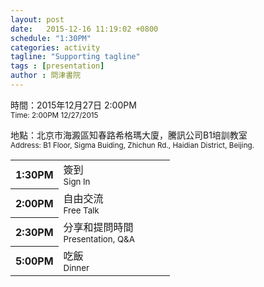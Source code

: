 ```yaml
---
layout: post
date:   2015-12-16 11:19:02 +0800
schedule: "1:30PM"
categories: activity
tagline: "Supporting tagline"
tags : [presentation]
author : 問津書院
---
```



時間：2015年12月27日 2:00PM<br /><small class="c_t9">Time: 2:00PM 12/27/2015</small>

地點：北京市海澱區知春路希格瑪大廈，騰訊公司B1培訓教室<br /><small class="c_t9">Address: B1 Floor, Sigma Buiding, Zhichun Rd., Haidian District, Beijing.</small>

<table class="tb_content">
    <tr>
        <th width="30%">1:30PM</th>
        <td>簽到<br /><small class="c_t9">Sign In</small></td>
    </tr>
    <tr>
        <th width="30%">2:00PM</th>
        <td>自由交流<br /><small class="c_t9">Free Talk</small></td>
    </tr>
    <tr>
        <th width="30%">2:30PM</th>
        <td>分享和提問時間<br /><small class="c_t9">Presentation, Q&A</small></td>
    </tr>
    <tr>
        <th width="30%">5:00PM</th>
        <td>吃飯<br /><small class="c_t9">Dinner</small></td>
    </tr>
</table>